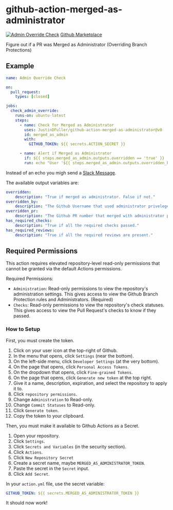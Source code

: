 # github-action-merged-as-administrator

[![Admin Override Check](https://github.com/JustinDFuller/github-action-merged-as-administrator/actions/workflows/example.yml/badge.svg)](https://github.com/JustinDFuller/github-action-merged-as-administrator/actions/workflows/example.yml)
[Github Marketplace](https://github.com/marketplace/actions/github-action-merged-as-administrator)

Figure out if a PR was Merged as Administrator (Overriding Branch Protections)

## Example

```yaml
name: Admin Override Check

on:
  pull_request:
    types: [closed]

jobs:
  check_admin_override:
    runs-on: ubuntu-latest
    steps:
      - name: Check for Merged as Administrator
        uses: JustinDFuller/github-action-merged-as-administrator@v0
        id: merged_as_admin
        with:
          GITHUB_TOKEN: ${{ secrets.ACTION_SECRET }}

      - name: Alert if Merged as Administrator
        if: ${{ steps.merged_as_admin.outputs.overridden == 'true' }}
        run: echo "User '${{ steps.merged_as_admin.outputs.overridden_by }}' merged PR https://github.com/JustinDFuller/github-action-merged-as-administrator/pull/${{ steps.merged_as_admin.outputs.overridden_pr }} using administrator priveleges."
```

Instead of an echo you migh send a [Slack Message](https://github.com/marketplace/actions/slack-send).

The available output variables are:

```yaml
overridden:
    description: "True if merged as administrator. False if not."
overridden_by:
    description: "The Github Username that used administrator priveleges to merge a PR."
overridden_pr:
    description: "The Github PR number that merged with administrator priveleges."
has_required_checks:
    description: "True if all the required checks passed."
has_required_reviews:
    description: "True if all the required reviews are present."
```

## Required Permissions

This action requires elevated repository-level read-only permissions that cannot be granted via the default Actions permissions.

Required Permissions:
* `Administration`: Read-only permissions to view the repository's administration settings. This gives access to view the Github Branch Protection rules and Administrators. (Required)
* `Checks`: Read-only permissions to view the repository's check statuses. This gives access to view the Pull Request's checks to know if they passed.

### How to Setup

First, you must create the token.

1. Click on your user icon at the top-right of Github.
2. In the menu that opens, click `Settings` (near the bottom).
3. On the left-side menu, click `Developer Settings` (at the very bottom).
4. On the page that opens, click `Personal Access Tokens`.
5. On the dropdown that opens, click `Fine-grained Tokens`.
6. On the page that opens, click `Generate new token` at the top right.
7. Give it a name, description, expiration, and select the repository to apply it to.
8. Click `repository permissions`.
9. Change `Administration` to Read-only.
10. Change `Commit Statuses` to Read-only.
11. Click `Generate token`.
12. Copy the token to your clipboard.

Then, you must make it available to Github Actions as a Secret.

1. Open your repository.
2. Click `Settings`.
3. Click `Secrets and Variables` (in the security section).
4. Click `Actions`.
5. Click `New Repository Secret`
6. Create a secret name, maybe `MERGED_AS_ADMINISTRATOR_TOKEN`.
7. Paste the secret in the `Secret` input.
8. Click `Add Secret`.

In your `action.yml` file, use the secret variable:

```yaml
GITHUB_TOKEN: ${{ secrets.MERGED_AS_ADMINISTRATOR_TOKEN }}
```

It should now work!